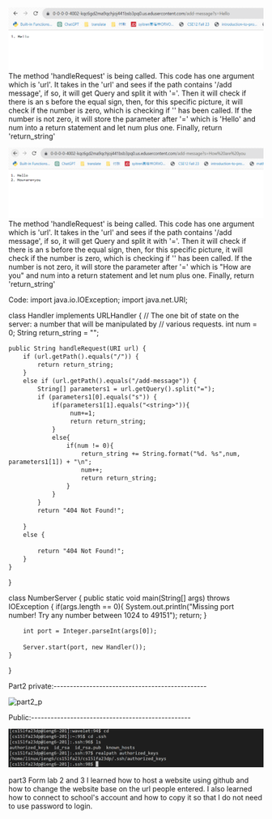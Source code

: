 ![Image_1st](lab2_Hello.png)
The method 'handleRequest' is being called. This code has one argument which is 'url'. It takes in the 'url' and sees if the path contains 
'/add message', if so, it will get Query and split it with '='. Then it will check if there is an s before the equal sign, then, for
this specific picture, it will check if the number is zero, which is checking if '<string>' has been called. If the number is not zero,
it will store the parameter after '=' which is 'Hello' and num into a return statement  and let num plus one. Finally, return 'return_string'


![Image_2nd](lab2_2nd.png)
The method 'handleRequest' is being called. This code has one argument which is 'url'. It takes in the 'url' and sees if the path contains 
'/add message', if so, it will get Query and split it with '='. Then it will check if there is an s before the equal sign, then, for
this specific picture, it will check if the number is zero, which is checking if '<string>' has been called. If the number is not zero,
it will store the parameter after '=' which is "How are you" and num into a return statement  and let num plus one. Finally, return 'return_string'





Code:
import java.io.IOException;
import java.net.URI;

class Handler implements URLHandler {
    // The one bit of state on the server: a number that will be manipulated by
    // various requests.
    int num = 0;
    String return_string = "";

    public String handleRequest(URI url) {
        if (url.getPath().equals("/")) {
            return return_string;
        } 
        else if (url.getPath().equals("/add-message")) {
            String[] parameters1 = url.getQuery().split("=");
            if (parameters1[0].equals("s")) {
                if(parameters1[1].equals("<string>")){
                     num+=1;
                     return return_string;
                }
                else{
                    if(num != 0){   
                        return_string += String.format("%d. %s",num, parameters1[1]) + "\n";
                        num++;
                        return return_string;
                    }
                }  
            }
            return "404 Not Found!";
            
        } 
        else {
            
            return "404 Not Found!";
        }
    }
}

class NumberServer {
    public static void main(String[] args) throws IOException {
        if(args.length == 0){
            System.out.println("Missing port number! Try any number between 1024 to 49151");
            return;
        }

        int port = Integer.parseInt(args[0]);

        Server.start(port, new Handler());
    }
}



Part2
private:-----------------------------------------------

![part2_p](part2_pri.png)

Public:-------------------------------------------------


![part2](part2_pub.png)






part3
Form lab 2 and 3 I learned how to host a website using github and how to change the website base on the url people entered. I also learned how to connect to school's account and how to copy it so that I do not need to use password to login. 
